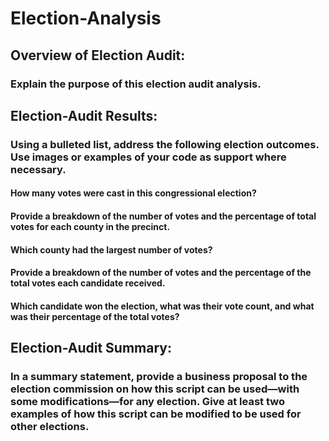 # Election-Analysis
## Overview of Election Audit: 
### Explain the purpose of this election audit analysis.

## Election-Audit Results: 
### Using a bulleted list, address the following election outcomes. Use images or examples of your code as support where necessary.

#### How many votes were cast in this congressional election?

#### Provide a breakdown of the number of votes and the percentage of total votes for each county in the precinct.

#### Which county had the largest number of votes?
#### Provide a breakdown of the number of votes and the percentage of the total votes each candidate received.
#### Which candidate won the election, what was their vote count, and what was their percentage of the total votes?

## Election-Audit Summary: 
### In a summary statement, provide a business proposal to the election commission on how this script can be used—with some modifications—for any election. Give at least two examples of how this script can be modified to be used for other elections.
